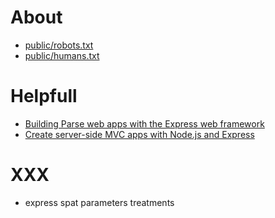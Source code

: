 # About
- [public/robots.txt][about/public/robots.txt]
- [public/humans.txt][about/public/humans.txt]

# Helpfull
- [Building Parse web apps with the Express web framework][helpfull/building-parse-web-apps-with-the-express-web-framework]
- [Create server-side MVC apps with Node.js and Express][helpfull/create-server-side-mvc-apps-with-nodejs-and-express]

# XXX
- express spat parameters treatments

<!-- links -->
[about/public/robots.txt]: http://www.robotstxt.org/robotstxt.html
[about/public/humans.txt]: http://humanstxt.org/
[helpfull/building-parse-web-apps-with-the-express-web-framework]: http://blog.parse.com/announcements/building-parse-web-apps-with-the-express-web-framework/
[helpfull/create-server-side-mvc-apps-with-nodejs-and-express]: https://www.youtube.com/watch?v=QseHOX-5nJQ